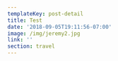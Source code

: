 ```yaml
---
templateKey: post-detail
title: Test
date: '2018-09-05T19:11:56-07:00'
image: /img/jeremy2.jpg
link: ''
section: travel
---
```


